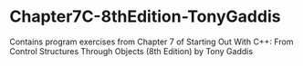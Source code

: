 # Chapter7C-8thEdition-TonyGaddis
Contains program exercises from Chapter 7 of Starting Out With C++: From Control Structures Through Objects (8th Edition) by Tony Gaddis
